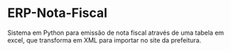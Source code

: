 # ERP-Nota-Fiscal
Sistema em Python para emissão de nota fiscal através de uma tabela em excel, que transforma em XML para importar no site da prefeitura.
